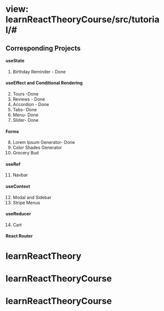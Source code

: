 #  view: learnReactTheoryCourse/src/tutorial/#

## Corresponding Projects

#### useState

1. Birthday Reminder - Done

#### useEffect and Conditional Rendering

2. Tours -Done
3. Reviews - Done
4. Accordion - Done
6. Tabs- Done
5. Menu- Done
7. Slider- Done

#### Forms

8. Lorem Ipsum Generator- Done
9. Color Shades Generator
10. Grocery Bud

#### useRef

11. Navbar

#### useContext

12. Modal and Sidebar
13. Stripe Menus

#### useReducer

14. Cart

#### React Router
# learnReactTheory
# learnReactTheoryCourse
# learnReactTheoryCourse
